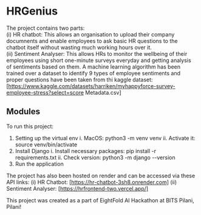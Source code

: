 # HRGenius

The project contains two parts: <br />
(i) HR chatbot: This allows an organisation to upload their company documnents and enable employees to ask basic HR questions to the chatbot itself without wasting much working hours over it. <br />
(ii) Sentiment Analyser: This allows HRs to monitor the wellbeing of their employees using short one-minute surveys everyday and getting analysis of sentiments based on them. A machine learning algorithm has been trained over a dataset to identify 9 types of employee sentiments and proper questions have been taken from thi kaggle dataset:[https://www.kaggle.com/datasets/harriken/myhappyforce-survey-employee-stress?select=score Metadata.csv] <br />

## Modules

To run this project: 

1. Setting up the virtual env
    i. MacOS: python3 -m venv venv
    ii. Activate it: source venv/bin/activate
2. Install Django
    i. Install necessary packages: pip install -r requirements.txt
    ii. Check version: python3 -m django --version
3. Run the application

The project has also been hosted on render and can be accessed via these API links:
(i) HR Chatbot: [https://hr-chatbot-3sh8.onrender.com]
(ii) Sentiment Analyser: [https://hrfrontend-two.vercel.app/]

This project was created as a part of EightFold AI Hackathon at BITS Pilani, Pilani!
